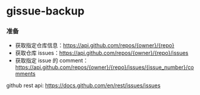 # gissue-backup

### 准备
- 获取指定仓库信息：https://api.github.com/repos/{owner}/{repo}
- 获取仓库 issues：https://api.github.com/repos/{owner}/{repo}/issues
- 获取指定 issue 的 comment：https://api.github.com/repos/{owner}/{repo}/issues/{issue_number}/comments

github rest api: https://docs.github.com/en/rest/issues/issues
